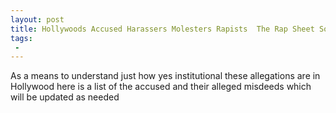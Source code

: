 ```yaml
---
layout: post
title: Hollywoods Accused Harassers Molesters Rapists  The Rap Sheet So Far
tags:
 -
---
```

As a means to understand just how yes institutional these allegations are in Hollywood here is a list of the accused and their alleged misdeeds which will be updated as needed
